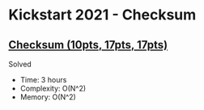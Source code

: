 # Kickstart 2021 - Checksum

## [Checksum (10pts, 17pts, 17pts)](https://codingcompetitions.withgoogle.com/kickstart/round/0000000000436140/000000000068c2c3)

Solved

* Time: 3 hours
* Complexity: O(N^2)
* Memory: O(N^2)
